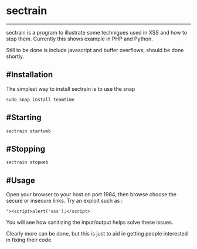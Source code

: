 # sectrain
----

sectrain is a program to illustrate some technigues used in XSS and how to stop them.  Currently this shows example in PHP and Python. 

Still to be done is include javascript and buffer overflows, should be done shortly. 


#Installation
----
The simplest way to install sectrain is to use the snap 

    sudo snap install teamtime 

#Starting 
----

    sectrain startweb 

#Stopping
----

    sectrain stopweb 

#Usage 
----

Open your browser to your host on port 1984, then browse choose the secure or insecure links. Try an exploit such as :

     
    "><script>alert('xss');</script>

You will see how sanitizing the input/output helps solve these issues. 

Clearly more can be done, but this is just to aid in getting people interested in fixing their code. 


